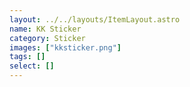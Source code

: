 ```yaml
---
layout: ../../layouts/ItemLayout.astro
name: KK Sticker
category: Sticker
images: ["kksticker.png"]
tags: []
select: []
---
```

